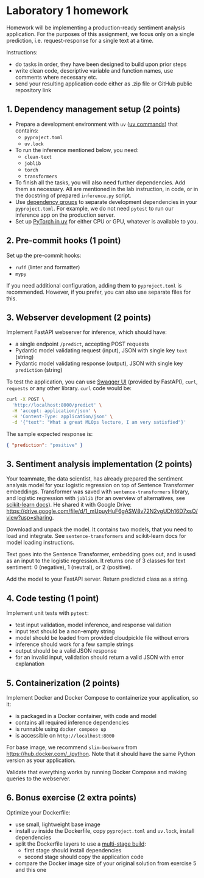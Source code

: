 # Laboratory 1 homework 

Homework will be implementing a production-ready sentiment analysis application.
For the purposes of this assignment, we focus only on a single prediction, i.e. request-response
for a single text at a time.

Instructions:
- do tasks in order, they have been designed to build upon prior steps
- write clean code, descriptive variable and function names, use comments where necessary etc.
- send your resulting application code either as .zip file or GitHub public repository link

## 1. Dependency management setup (2 points)

- Prepare a development environment with `uv` ([uv commands](https://docs.astral.sh/uv/getting-started/features/)) that contains:
    - `pyproject.toml`
    - `uv.lock`
- To run the inference mentioned below, you need:
    - `clean-text`
    - `joblib`
    - `torch`
    - `transformers`
- To finish all the tasks, you will also need further dependencies. Add them as necessary. All are mentioned
  in the lab instruction, in code, or in the docstring of prepared `inference.py` script.
- Use [dependency groups](https://docs.astral.sh/uv/concepts/projects/dependencies/#development-dependencies)
  to separate development dependencies in your `pyproject.toml`. For example, we do not need `pytest` to
  run our inference app on the production server.
- Set up [PyTorch in uv](https://docs.astral.sh/uv/guides/integration/pytorch/) for either CPU or GPU,
  whatever is available to you.

## 2. Pre-commit hooks (1 point)

Set up the pre-commit hooks:
- `ruff` (linter and formatter)
- `mypy`

If you need additional configuration, adding them to `pyproject.toml` is recommended. However, if you prefer,
you can also use separate files for this.

## 3. Webserver development (2 points)

Implement FastAPI webserver for inference, which should have:
- a single endpoint `/predict`, accepting POST requests
- Pydantic model validating request  (input), JSON with single key `text` (string)
- Pydantic model validating response (output), JSON with single key `prediction` (string)

To test the application, you can use [Swagger UI](https://fastapi.tiangolo.com/#interactive-api-docs)
(provided by FastAPI), `curl`, `requests` or any other library. `curl` code would be:

```bash
curl -X POST \
  'http://localhost:8000/predict' \
  -H 'accept: application/json' \
  -H 'Content-Type: application/json' \
  -d '{"text": "What a great MLOps lecture, I am very satisfied"}'
```

The sample expected response is: 
```json 
{ "prediction": "positive" } 
``` 

## 3. Sentiment analysis implementation (2 points)

Your teammate, the data scientist, has already prepared the sentiment analysis model for you: logistic
regression on top of Sentence Transformer embeddings. Transformer was saved with `sentence-transformers`
library, and logistic regression with `joblib` (for an overview of alternatives, see [scikit-learn docs](https://scikit-learn.org/stable/model_persistence.html)).
He shared it with Google Drive: https://drive.google.com/file/d/1_mUpuyHuF6gASW8v72N2vgUDh16D7xsO/view?usp=sharing.

Download and unpack the model. It contains two models, that you need to load and integrate.
See `sentence-transformers` and scikit-learn docs for model loading instructions.

Text goes into the Sentence Transformer, embedding goes out, and is used as an input to the
logistic regression. It returns one of 3 classes for text sentiment: 0 (negative), 1 (neutral), or 2 (positive).

Add the model to your FastAPI server. Return predicted class as a string.

## 4. Code testing (1 point)

Implement unit tests with `pytest`:
- test input validation, model inference, and response validation
- input text should be a non-empty string
- model should be loaded from provided cloudpickle file without errors
- inference should work for a few sample strings
- output should be a valid JSON response
- for an invalid input, validation should return a valid JSON with error explanation

## 5. Containerization (2 points)

Implement Docker and Docker Compose to containerize your application, so it:
- is packaged in a Docker container, with code and model
- contains all required inference dependencies
- is runnable using `docker compose up`
- is accessible on `http://localhost:8000`

For base image, we recommend `slim-bookworm` from https://hub.docker.com/_/python. Note that
it should have the same Python version as your application.

Validate that everything works by running Docker Compose and making queries to the webserver.

## 6. Bonus exercise (2 extra points)

Optimize your Dockerfile:
- use small, lightweight base image
- install `uv` inside the Dockerfile, copy `pyproject.toml` and `uv.lock`, install dependencies
- split the Dockerfile layers to use a [multi-stage build](https://docs.docker.com/build/building/multi-stage/):
  - first stage should install dependencies
  - second stage should copy the application code
- compare the Docker image size of your original solution from exercise 5 and this one
